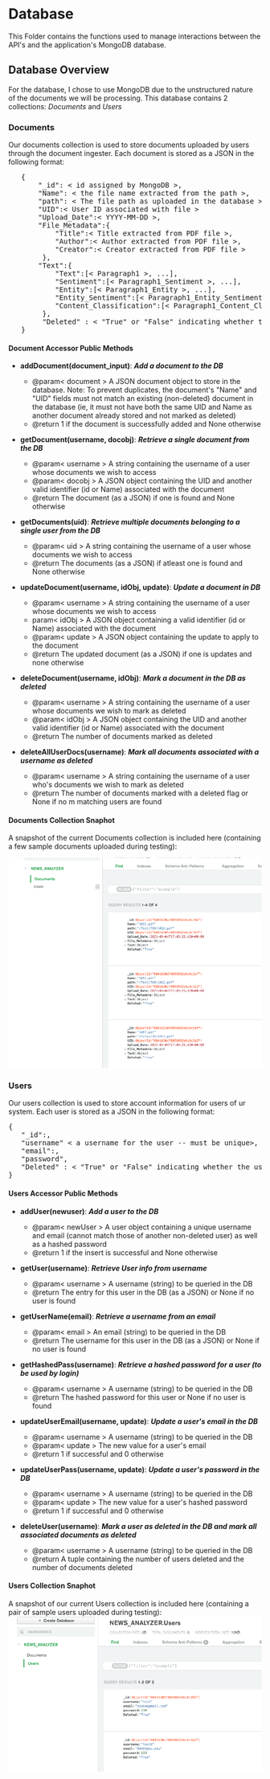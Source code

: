 # Database
This Folder contains the functions used to manage interactions between the API's and the application's MongoDB database.

## Database Overview
For the database, I chose to use MongoDB due to the unstructured nature of the documents we will be processing. This database contains 2 collections: *Documents* and *Users*

### Documents
Our documents collection is used to store documents uploaded by users through the document ingester. Each document is stored as a JSON in the following format:
<pre>
   {
       "_id": < id assigned by MongoDB >,
       "Name": < the file name extracted from the path >,
       "path": < The file path as uploaded in the database >,
       "UID":< User ID associated with file > 
       "Upload_Date":< YYYY-MM-DD >, 
       "File_Metadata":{
           "Title":< Title extracted from PDF file >, 
           "Author":< Author extracted from PDF file >, 
           "Creator":< Creator extracted from PDF file >
        }, 
       "Text":{
           "Text":[< Paragraph1 >, ...],
           "Sentiment":[< Paragraph1_Sentiment >, ...],
           "Entity":[< Paragraph1_Entity >, ...],
           "Entity_Sentiment":[< Paragraph1_Entity_Sentiment >, ...],
           "Content_Classification":[< Paragraph1_Content_Class >, ...],
        },
        "Deleted" : < "True" or "False" indicating whether the document has been marked as deleted > 
   }
</pre>

#### Document Accessor Public Methods
- **addDocument(document_input)**: ***Add a document to the DB***
   - @param< document > A JSON document object to store in the database. Note: To prevent duplicates, the document's "Name" and "UID" fields must not match an existing (non-deleted) document in the database (ie, it must not have both the same UID and Name as another document already stored and not marked as deleted)
   - @return 1 if the document is successfully added and None otherwise

- **getDocument(username, docobj)**: ***Retrieve a single document from the DB***
   - @param< username >   A string containing the username of a user whose documents we wish to access
   - @param< docobj > A JSON object containing the UID and another valid identifier (id or Name) associated with the document
   - @return The document (as a JSON) if one is found and None otherwise

- **getDocuments(uid)**: ***Retrieve multiple documents belonging to a single user from the DB***
   - @param< uid > A string containing the username of a user whose documents we wish to access
   - @return The documents (as a JSON) if atleast one is found and None otherwise

- **updateDocument(username, idObj, update)**: ***Update a document in DB***
   - @param< username >   A string containing the username of a user whose documents we wish to access
   - param< idObj > A JSON object containing a valid identifier (id or Name) associated with the document
   - @param< update > A JSON object containing the update to apply to the document
   - @return The updated document (as a JSON) if one is updates and none otherwise

- **deleteDocument(username, idObj)**: ***Mark a document in the DB as deleted***
   - @param< username >   A string containing the username of a user whose documents we wish to mark as deleted
   - @param< idObj >  A JSON object containing the UID and another valid identifier (id or Name) associated with the document
   - @return The number of documents marked as deleted 

- **deleteAllUserDocs(username)**: ***Mark all documents associated with a username as deleted***
   - @param< username > A string containing the username of a user who's documents we wish to mark as deleted
   - @return  The number of documents marked with a deleted flag or None if no m matching users are found


#### Documents Collection Snaphot
A snapshot of the current Documents collection is included here (containing a few sample documents uploaded during testing):

![snapshot](https://github.com/BUEC500C1/news-analyzer-whunt1965/blob/main/photos/docs.png)

### Users
Our users collection is used to store account information for users of ur system. Each user is stored as a JSON in the following format:
<pre>
{
   "_id":<ID assigned by MongoDB>,
   "username" < a username for the user -- must be unique>,
   "email":<email -- must be unique>,
   "password"<hashed password">,
   "Deleted" : < "True" or "False" indicating whether the user has been marked as deleted > 
}
</pre>
      
#### Users Accessor Public Methods

- **addUser(newuser)**: ***Add a user to the DB***
   - @param< newUser >   A user object containing a unique username and email (cannot match those of another non-deleted user) as well as a hashed password
   - @return 1 if the insert is successful and None otherwise

- **getUser(username)**: ***Retrieve User info from username***
   - @param< username >   A username (string) to be queried in the DB
   - @return The entry for this user in the DB (as a JSON) or None if no user is found

- **getUserName(email)**: ***Retrieve a username from an email***
   - @param< email >   An email (string) to be queried in the DB
   - @return The username for this user in the DB (as a JSON) or None if no user is found

- **getHashedPass(username)**: ***Retrieve a hashed password for a user (to be used by login)***
   - @param< username > A username (string) to be queried in the DB
   - @return The hashed password for this user or None if no user is found

- **updateUserEmail(username, update)**: ***Update a user's email in the DB***
   - @param< username >  A username (string) to be queried in the DB
   - @param< update >    The new value for a user's email
   - @return 1 if successful and 0 otherwise

- **updateUserPass(username, update)**: ***Update a user's password in the DB***
   - @param< username >  A username (string) to be queried in the DB
   - @param< update >    The new value for a user's hashed password
   - @return 1 if successful and 0 otherwise

- **deleteUser(username)**: ***Mark a user as deleted in the DB and mark all associated documents as deleted***
   - @param< username >  A username (string) to be queried in the DB
   - @return A tuple containing the number of users deleted and the number of documents deleted


#### Users Collection Snaphot
A snapshot of our current Users collection is included here (containing a pair of sample users uploaded during testing):
![snapshot](https://github.com/BUEC500C1/news-analyzer-whunt1965/blob/main/photos/users.png)

